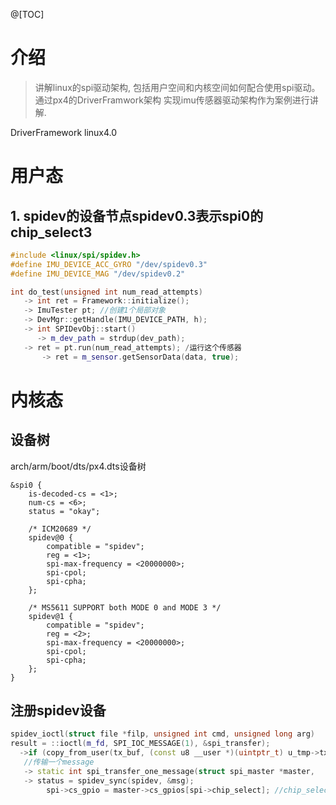 @[TOC]
# 介绍
>讲解linux的spi驱动架构, 包括用户空间和内核空间如何配合使用spi驱动。通过px4的DriverFramwork架构
实现imu传感器驱动架构作为案例进行讲解.


DriverFramework
linux4.0

# 用户态

## 1. spidev的设备节点spidev0.3表示spi0的chip_select3
```cpp
#include <linux/spi/spidev.h>
#define IMU_DEVICE_ACC_GYRO "/dev/spidev0.3"
#define IMU_DEVICE_MAG "/dev/spidev0.2"

int do_test(unsigned int num_read_attempts)
   -> int ret = Framework::initialize();
   -> ImuTester pt; //创建1个局部对象
   -> DevMgr::getHandle(IMU_DEVICE_PATH, h);
   -> int SPIDevObj::start()
      -> m_dev_path = strdup(dev_path);
   -> ret = pt.run(num_read_attempts); /运行这个传感器
       -> ret = m_sensor.getSensorData(data, true);
```

# 内核态

## 设备树
arch/arm/boot/dts/px4.dts设备树
```
&spi0 {
	is-decoded-cs = <1>;
	num-cs = <6>;
	status = "okay";

	/* ICM20689 */
	spidev@0 {
		compatible = "spidev";
		reg = <1>;
		spi-max-frequency = <20000000>;
		spi-cpol;
		spi-cpha;
	};

	/* MS5611 SUPPORT both MODE 0 and MODE 3 */
	spidev@1 {
		compatible = "spidev";
		reg = <2>;
		spi-max-frequency = <20000000>;
		spi-cpol;
		spi-cpha;		
	};
}
```

## 注册spidev设备
```cpp
spidev_ioctl(struct file *filp, unsigned int cmd, unsigned long arg)
result = ::ioctl(m_fd, SPI_IOC_MESSAGE(1), &spi_transfer);
  ->if (copy_from_user(tx_buf, (const u8 __user *)(uintptr_t) u_tmp->tx_buf,u_tmp->len)) //拷贝用户层数据
   //传输一个message
   -> static int spi_transfer_one_message(struct spi_master *master,
   -> status = spidev_sync(spidev, &msg);
		spi->cs_gpio = master->cs_gpios[spi->chip_select]; //chip_select是一个信号
```
